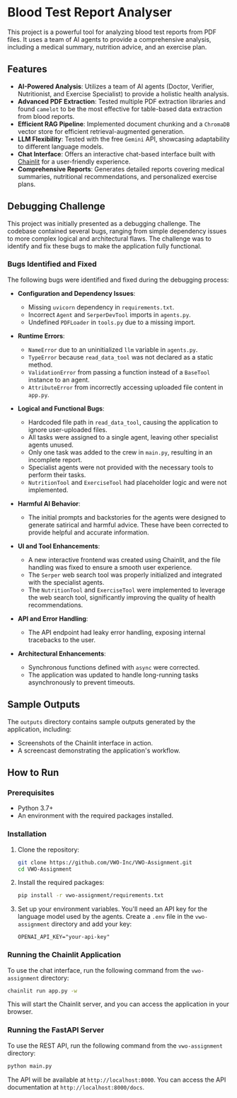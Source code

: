 # Blood Test Report Analyser

This project is a powerful tool for analyzing blood test reports from PDF files. It uses a team of AI agents to provide a comprehensive analysis, including a medical summary, nutrition advice, and an exercise plan.

## Features

-   **AI-Powered Analysis**: Utilizes a team of AI agents (Doctor, Verifier, Nutritionist, and Exercise Specialist) to provide a holistic health analysis.
-   **Advanced PDF Extraction**: Tested multiple PDF extraction libraries and found `camelot` to be the most effective for table-based data extraction from blood reports.
-   **Efficient RAG Pipeline**: Implemented document chunking and a `ChromaDB` vector store for efficient retrieval-augmented generation.
-   **LLM Flexibility**: Tested with the free `Gemini` API, showcasing adaptability to different language models.
-   **Chat Interface**: Offers an interactive chat-based interface built with [Chainlit](https://chainlit.io/) for a user-friendly experience.
-   **Comprehensive Reports**: Generates detailed reports covering medical summaries, nutritional recommendations, and personalized exercise plans.



## Debugging Challenge

This project was initially presented as a debugging challenge. The codebase contained several bugs, ranging from simple dependency issues to more complex logical and architectural flaws. The challenge was to identify and fix these bugs to make the application fully functional.

### Bugs Identified and Fixed

The following bugs were identified and fixed during the debugging process:

-   **Configuration and Dependency Issues**:
    -   Missing `uvicorn` dependency in `requirements.txt`.
    -   Incorrect `Agent` and `SerperDevTool` imports in `agents.py`.
    -   Undefined `PDFLoader` in `tools.py` due to a missing import.

-   **Runtime Errors**:
    -   `NameError` due to an uninitialized `llm` variable in `agents.py`.
    -   `TypeError` because `read_data_tool` was not declared as a static method.
    -   `ValidationError` from passing a function instead of a `BaseTool` instance to an agent.
    -   `AttributeError` from incorrectly accessing uploaded file content in `app.py`.

-   **Logical and Functional Bugs**:
    -   Hardcoded file path in `read_data_tool`, causing the application to ignore user-uploaded files.
    -   All tasks were assigned to a single agent, leaving other specialist agents unused.
    -   Only one task was added to the crew in `main.py`, resulting in an incomplete report.
    -   Specialist agents were not provided with the necessary tools to perform their tasks.
    -   `NutritionTool` and `ExerciseTool` had placeholder logic and were not implemented.

-   **Harmful AI Behavior**:
    -   The initial prompts and backstories for the agents were designed to generate satirical and harmful advice. These have been corrected to provide helpful and accurate information.

-   **UI and Tool Enhancements**:
    -   A new interactive frontend was created using Chainlit, and the file handling was fixed to ensure a smooth user experience.
    -   The `Serper` web search tool was properly initialized and integrated with the specialist agents.
    -   The `NutritionTool` and `ExerciseTool` were implemented to leverage the web search tool, significantly improving the quality of health recommendations.

-   **API and Error Handling**:
    -   The API endpoint had leaky error handling, exposing internal tracebacks to the user.

-   **Architectural Enhancements**:
    -   Synchronous functions defined with `async` were corrected.
    -   The application was updated to handle long-running tasks asynchronously to prevent timeouts.

## Sample Outputs

The `outputs` directory contains sample outputs generated by the application, including:
-   Screenshots of the Chainlit interface in action.
-   A screencast demonstrating the application's workflow.


## How to Run

### Prerequisites

-   Python 3.7+
-   An environment with the required packages installed.

### Installation

1.  Clone the repository:
    ```bash
    git clone https://github.com/VWO-Inc/VWO-Assignment.git
    cd VWO-Assignment
    ```

2.  Install the required packages:
    ```bash
    pip install -r vwo-assignment/requirements.txt
    ```

3.  Set up your environment variables. You'll need an API key for the language model used by the agents. Create a `.env` file in the `vwo-assignment` directory and add your key:
    ```
    OPENAI_API_KEY="your-api-key"
    ```

### Running the Chainlit Application

To use the chat interface, run the following command from the `vwo-assignment` directory:

```bash
chainlit run app.py -w
```

This will start the Chainlit server, and you can access the application in your browser.

### Running the FastAPI Server

To use the REST API, run the following command from the `vwo-assignment` directory:

```bash
python main.py
```

The API will be available at `http://localhost:8000`. You can access the API documentation at `http://localhost:8000/docs`.